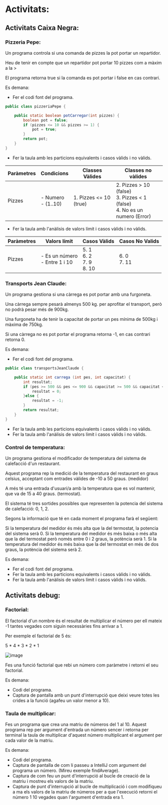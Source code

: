 # Activitats:

## Activitats Caixa Negra:

### Pizzeria Pepe:

Un programa controla si una comanda de pizzes la pot portar un repartidor.

Heu de tenir en compte que un repartidor pot portar 10 pizzes com a màxim a la >

El programa retorna true si la comanda es pot portar i false en cas contrari.

Es demana:

- Fer el codi font del programa.
```java
public class pizzeriaPepe {

    public static boolean potCarregar(int pizzes) {
        boolean pot = false;
        if (pizzes <= 10 && pizzes >= 1) {
            pot = true;
        }
        return pot;
    }
}
```
- Fer la taula amb les particions equivalents i casos vàlids i no vàlids.

| Paràmetres | Condicions | Classes Vàlides | Classes no vàlides |
| ---------- | ---------- | ---------- | ---------- |
|Pizzes | - Numero <br> - (1..10) <br> | 1. Pizzes <= 10 (true) | 2. Pizzes > 10 (false) <br> 3. Pizzes < 1 (false) <br> 4. No es un numero (Error)

- Fer la taula amb l'anàlisis de valors límit i casos vàlids i no vàlids.

| Paràmetres | Valors límit | Casos Vàlids | Casos No Valids |
| ---------- | ---------- | ---------- | ---------- |
| Pizzes | - Es un número <br>  - Entre 1 i 10 | 5. 1 <br> 6. 2 <br> 7. 9 <br> 8. 10 | 6. 0 <br> 7. 11

### Transports Jean Claude:

Un programa gestiona si una càrrega es pot portar amb una furgoneta.

Una càrrega sempre pesarà almenys 500 kg. per aprofitar el transport, però no podrà pesar més de 900kg.

Una furgoneta ha de tenir la capacitat de portar un pes mínima de 500kg i màxima de 750kg.

Si una càrrega no es pot portar el programa retorna -1, en cas contrari retorna 0.

Es demana:

- Fer el codi font del programa.
```java
public class transportsJeanClaude {

    public static int carrega (int pes, int capacitat) {
        int resultat;
        if (pes >= 500 && pes <= 900 && capacitat >= 500 && capacitat <= 750 && pes <= capacitat) {
            resultat = 0;
        }else {
            resultat = -1;
        }
        return resultat;
    }
}
```
- Fer la taula amb les particions equivalents i casos vàlids i no vàlids.
- Fer la taula amb l'anàlisis de valors límit i casos vàlids i no vàlids.

### Control de temperatura:

Un programa gestiona el modificador de temperatura del sistema de calefacció d'un restaurant.

Aquest programa rep la medició de la temperatura del restaurant en graus celsius, acceptant com entrades vàlides de -10 a 50 graus. (medidor)

A més té una entrada d'usuari/a amb la temperatura que es vol mantenir, que va de 15 a 40 graus. (termostat).

El sistema té tres sortides possibles que representen la potencia del sistema de calefacció: 0, 1, 2.

Segons la informació que té en cada moment el programa farà el següent:

Si la temperatura del medidor és més alta que la del termostat, la potencia del sistema serà 0.
Si la temperatura del medidor és més baixa o més alta que la del termostat però només entre 0 i 2 graus, la potència serà 1.
Si la temperatura del medidor és més baixa que la del termostat en més de dos graus, la potència del sistema serà 2.

Es demana:

- Fer el codi font del programa.
- Fer la taula amb les particions equivalents i casos vàlids i no vàlids.
- Fer la taula amb l'anàlisis de valors límit i casos vàlids i no vàlids.


## Activitats debug:

### Factorial:

El factorial d'un nombre és el resultat de multiplicar el número per ell mateix -1 tantes vegades com  siguin necessàries fins arrivar a 1.

Per exemple el factorial de 5 és:

5 * 4 * 3 * 2 * 1

![image](https://user-images.githubusercontent.com/110727546/206031980-55e59610-42bb-4cc6-9b5f-039d7f67e185.png)

Fes una funció factorial que rebi un número com paràmetre i retorni el seu factorial.

Es demana:

- Codi del programa.
- Captura de pantalla amb un punt d'interrupció que deixi veure totes les crides a la funció (agafeu un valor menor a 10).

### Taula de multiplicar:

Fes un programa que crea una matriu de números del 1 al 10.
Aquest programa rep per argument d'entrada un número sencer i retorna per terminal la taula de multiplicar d'aquest número multiplicant el argument per cada valor de la matriu.

Es demana:

- Codi del programa.
- Captura de pantalla de com li passeu a IntelliJ com argument del programa un número. (Mireu exemple findAverage).
- Captura de com feu un punt d'interrupció al bucle de creació de la matriu i mostreu els valors de la matriu.
- Captura de punt d'interrupció al bucle de multiplicació i com modifiqueu a ma els valors de la matriu de números per a que l'execució retorni el número 1 10 vegades quan l'argument d'entrada era 1.

